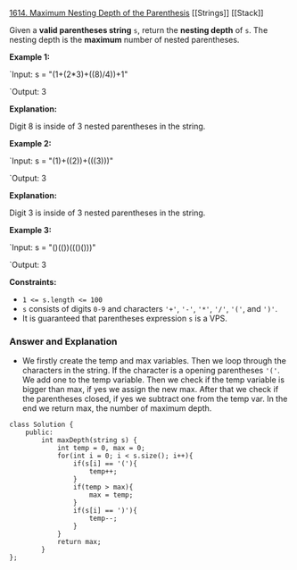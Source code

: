 [1614. Maximum Nesting Depth of the Parenthesis](https://leetcode.com/problems/maximum-nesting-depth-of-the-parentheses)
[[Strings]]
[[Stack]]

Given a **valid parentheses string** `s`, return the **nesting depth** of `s`. The nesting depth is the **maximum** number of nested parentheses.

**Example 1:**

`Input: s = "(1+(2*3)+((8)/4))+1"

`Output: 3

**Explanation:**

Digit 8 is inside of 3 nested parentheses in the string.

**Example 2:**

`Input: s = "(1)+((2))+(((3)))"

`Output: 3

**Explanation:**

Digit 3 is inside of 3 nested parentheses in the string.

**Example 3:**

`Input: s = "()(())((()()))"

`Output: 3

**Constraints:**

- `1 <= s.length <= 100`
- `s` consists of digits `0-9` and characters `'+'`, `'-'`, `'*'`, `'/'`, `'('`, and `')'`.
- It is guaranteed that parentheses expression `s` is a VPS.

### Answer and Explanation

- We firstly create the temp and max variables. Then we loop through the characters in the string. If the character is a opening parentheses `'('`. We add one to the temp variable. Then we check if the temp variable is bigger than max, if yes we assign the new max. After that we check if the parentheses closed, if yes we subtract one from the temp var. In the end we return max, the number of maximum depth.

```
class Solution {
	public:
		int maxDepth(string s) {
			int temp = 0, max = 0;
			for(int i = 0; i < s.size(); i++){
				if(s[i] == '('){
					temp++;
				}
				if(temp > max){
					max = temp;
				}
				if(s[i] == ')'){
					temp--;
				}
			}
			return max;
		}
};
```